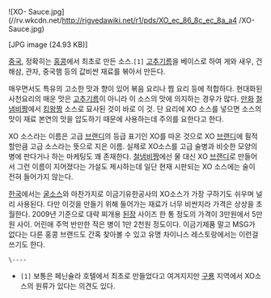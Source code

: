 ![XO-
Sauce.jpg](//rv.wkcdn.net/http://rigvedawiki.net/r1/pds/XO_ec_86_8c_ec_8a_a4
/XO-Sauce.jpg)

[JPG image (24.93 KB)]

[중국](%EC%A4%91%EA%B5%AD.md), 정확히는 [홍콩](%ED%99%8D%EC%BD%A9.md)에서 최초로 만든
소스.`[1]` [고추기름](%EA%B3%A0%EC%B6%94%EA%B8%B0%EB%A6%84.md)을 베이스로 하여 게와 새우,
건해삼, 관자, 중국햄 등의 값비싼 재료를 볶아서 만든다.

매우면서도 특유의 고소한 맛과 향이 있어 볶음 요리나 찜 요리 등에 적합하다. 현대화된 사천요리의 매운 맛은
[고추기름](%EA%B3%A0%EC%B6%94%EA%B8%B0%EB%A6%84.md)이 아니라 이 소스의 맛에 의지하는 경우가 많다.
[만화](%EB%A7%8C%ED%99%94.md)
[철냄비짱](%EC%B2%A0%EB%83%84%EB%B9%84%EC%A7%B1.md)에서
[킹왕짱](%ED%82%B9%EC%99%95%EC%A7%B1.md) 소스로 묘사된 것이 바로 이 것. 단 요리에 XO 소스를 넣으면
소스의 맛이 재료 본연의 맛을 압도하기 때문에 사용하는데 주의를 요한다고 한다.

XO 소스라는 이름은 고급 [브랜디](%EB%B8%8C%EB%9E%9C%EB%94%94.md)의 등급 표기인 XO를 따온 것으로 XO
[브랜디](%EB%B8%8C%EB%9E%9C%EB%94%94.md)에 필적할만큼 고급 소스라는 뜻으로 지은 이름. 실제로 XO소스를
고급 술병과 비슷한 모양의 병에 판다거나 하는 마케팅도 꽤 존재한다.
[철냄비짱](%EC%B2%A0%EB%83%84%EB%B9%84%EC%A7%B1.md)에선 물 대신 XO
[브랜디](%EB%B8%8C%EB%9E%9C%EB%94%94.md)로 만들어서 그런 이름이 지어졌다는 가설도 제시하는데 일단 현재
시판되는 XO 소스에는 술이 전혀 들어가지 않는다.

[한국](%ED%95%9C%EA%B5%AD.md)에서는 [굴소스](%EA%B5%B4%EC%86%8C%EC%8A%A4.md)와
마찬가지로 이금기유한공사의 XO소스가 가장 구하기도 쉬우며 널리 사용된다. 다만 이것을 만들기 위해 들어가는 재료가 너무 비싼지라 가격은
상상을 초월한다. 2009년 기준으로 대략 찌개용 [된장](%EB%90%9C%EC%9E%A5.md) 사이즈 한 통 정도의 가격이
3만원에서 5만원 사이. 어린애 주먹 반만한 작은 병이 1만 2천원 정도이다. 이금기제품 말고 MSG가 없다는 다른 홍콩 브랜드도 간혹
찾아볼 수 있고 유명 차이니스 레스토랑에서는 이런걸 쓰기도 한다.

`\----`

  * `[1]` 보통은 페닌슐라 호텔에서 최초로 만들었다고 여겨지지만 [구룡](%EA%B5%AC%EB%A3%A1.md) 지역에서 XO소스의 원류가 있다는 의견도 있다.

